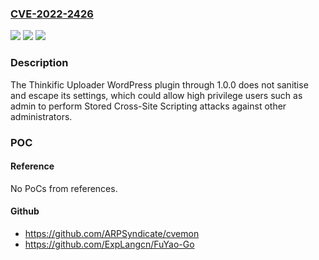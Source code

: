 ### [CVE-2022-2426](https://cve.mitre.org/cgi-bin/cvename.cgi?name=CVE-2022-2426)
![](https://img.shields.io/static/v1?label=Product&message=Thinkific%20Uploader&color=blue)
![](https://img.shields.io/static/v1?label=Version&message=n%2Fa&color=blue)
![](https://img.shields.io/static/v1?label=Vulnerability&message=CWE-79%20Cross-Site%20Scripting%20(XSS)&color=brighgreen)

### Description

The Thinkific Uploader WordPress plugin through 1.0.0 does not sanitise and escape its settings, which could allow high privilege users such as admin to perform Stored Cross-Site Scripting attacks against other administrators.

### POC

#### Reference
No PoCs from references.

#### Github
- https://github.com/ARPSyndicate/cvemon
- https://github.com/ExpLangcn/FuYao-Go

